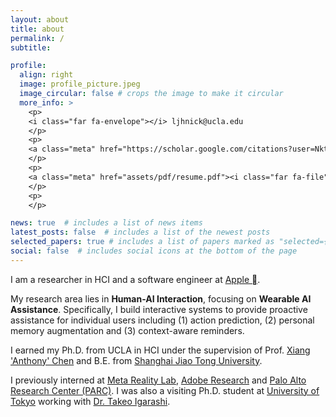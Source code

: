 ```yaml
---
layout: about
title: about
permalink: /
subtitle: 

profile:
  align: right
  image: profile_picture.jpeg
  image_circular: false # crops the image to make it circular
  more_info: >
    <p>
    <i class="far fa-envelope"></i> ljhnick@ucla.edu
    </p>
    <p>
    <a class="meta" href="https://scholar.google.com/citations?user=NktGUFUAAAAJ&hl=en"><i class="fas fa-user-graduate"></i> Google Scholar</a>
    </p>
    <p>
    <a class="meta" href="assets/pdf/resume.pdf"><i class="far fa-file"></i> Curriculum Vitae </a>
    </p>
    <p>
    </p>

news: true  # includes a list of news items
latest_posts: false  # includes a list of the newest posts
selected_papers: true # includes a list of papers marked as "selected={true}"
social: false  # includes social icons at the bottom of the page
---
```


I am a researcher in HCI and a software engineer at [Apple ](https://machinelearning.apple.com/research).
<!-- I am a Ph.D. candidate at [UCLA HCI Research](https://hci.ucla.edu/) working with Prof. [Xiang 'Anthony' Chen](https://hci.prof/). -->

My research area lies in **Human-AI Interaction**, focusing on **Wearable AI Assistance**. 
Specifically, I build interactive systems to provide proactive assistance for individual users including (1) action prediction, (2) personal memory augmentation and (3) context-aware reminders.
<!-- Such systems are powered by cutting-edge AI models (e.g., LLMs, VLMs) and are enhanced by incorporating:
(1) external and task-specific knowledge, sourced through both crowdsourcing and targeted data collection, and
 <!-- via crowdsourcing and data collection, and -->
<!-- (2) the retrieval of long-form multimodal memories, facilitating contextual understanding for users.
Recently, I have been working on building a multimodal retrieval augmented pipeline to address the natural language query (NLQ) task on the egocentric video datasets (e.g., Ego4D). -->
<!-- long-form multimodal memories, which can be retrieved to enhance the contextual understanding of users.
 retrieval for enhanced semantically and episodically memory retrieval. 
design algorithms and build pipelines to augment existing AI models (e.g., LLMs, VLMs) with external knowledge   -->

<!-- Augment multimodal AI models with external and domain-specific knowledge with crowdsourcing and data collection
Augment with long-form multimodal memories to effectively retrieve semantically and episodically related memories for personalized assistance.  -->

<!-- My research interest lies in **Egocentric Contextual AI for Pervasive AR devices**,  -->

<!-- My research area focuses on human-AI interaction with a focus on building 
 **designing studies to understand user needs** and **building AI-powered interactive systems** for novel real-world tasks. I am particularly interested in AI-assisted tasks using personal egocentric data.
This includes: (1) embodied AI assistance for pervasive AR, and (2) long-form egocentric video understanding.  -->
<!-- I build systems to augment human capabilities in everyday activities, which include: (1) predicting users' intent in interaction with egocentric data
and (2) providing proactive assistance based on current context and historical memory. -->

I earned my Ph.D. from UCLA in HCI under the supervision of Prof. [Xiang 'Anthony' Chen](https://hci.prof/) and B.E. from [Shanghai Jiao Tong University](https://en.sjtu.edu.cn/).


I previously interned at [Meta Reality Lab](https://about.facebook.com/realitylabs/), [Adobe Research](https://research.adobe.com/) and [Palo Alto Research Center (PARC)](https://www.parc.com/). I was also a visiting Ph.D. student at [University of Tokyo](https://www.u-tokyo.ac.jp/en/) working with [Dr. Takeo Igarashi](https://www-ui.is.s.u-tokyo.ac.jp/~takeo/index.html).
<!-- Prior to that, I received my Bachelor of Engineering from [Shanghai Jiao Tong University](https://en.sjtu.edu.cn/). -->

